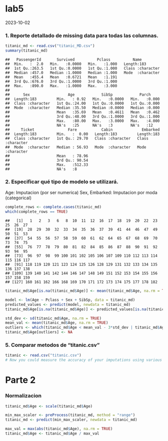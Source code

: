 lab5
================
2023-10-02

### 1. Reporte detallado de missing data para todas las columnas.

``` r
titanic_md <- read.csv("titanic_MD.csv")
summary(titanic_md)
```

    ##   PassengerId       Survived          Pclass          Name          
    ##  Min.   :  2.0   Min.   :0.0000   Min.   :1.000   Length:183        
    ##  1st Qu.:263.5   1st Qu.:0.0000   1st Qu.:1.000   Class :character  
    ##  Median :457.0   Median :1.0000   Median :1.000   Mode  :character  
    ##  Mean   :455.4   Mean   :0.6721   Mean   :1.191                     
    ##  3rd Qu.:676.0   3rd Qu.:1.0000   3rd Qu.:1.000                     
    ##  Max.   :890.0   Max.   :1.0000   Max.   :3.000                     
    ##                                                                     
    ##      Sex                 Age            SibSp            Parch      
    ##  Length:183         Min.   : 0.92   Min.   :0.0000   Min.   :0.000  
    ##  Class :character   1st Qu.:24.00   1st Qu.:0.0000   1st Qu.:0.000  
    ##  Mode  :character   Median :35.50   Median :0.0000   Median :0.000  
    ##                     Mean   :35.69   Mean   :0.4611   Mean   :0.462  
    ##                     3rd Qu.:48.00   3rd Qu.:1.0000   3rd Qu.:1.000  
    ##                     Max.   :80.00   Max.   :3.0000   Max.   :4.000  
    ##                     NA's   :25      NA's   :3        NA's   :12     
    ##     Ticket               Fare           Cabin             Embarked        
    ##  Length:183         Min.   :  0.00   Length:183         Length:183        
    ##  Class :character   1st Qu.: 29.70   Class :character   Class :character  
    ##  Mode  :character   Median : 56.93   Mode  :character   Mode  :character  
    ##                     Mean   : 78.96                                        
    ##                     3rd Qu.: 90.54                                        
    ##                     Max.   :512.33                                        
    ##                     NA's   :8

### 2. Especificar qué tipo de modelo se utilizará.

Age: Imputacion (por ser numerica) Sex, Embarked: Imputacion por moda
(categorical)

``` r
complete_rows <- complete.cases(titanic_md)
which(complete_rows == TRUE)
```

    ##   [1]   1   2   3   6   8  10  11  12  16  17  18  19  20  22  23  25  26  27
    ##  [19]  28  29  30  32  33  34  35  36  37  39  41  44  46  47  49  50  51  53
    ##  [37]  54  55  56  57  58  59  60  61  62  64  65  67  68  69  70  73  74  75
    ##  [55]  76  77  78  79  80  81  82  84  85  86  87  88  90  91  92  93  94  95
    ##  [73]  96  97  98  99 100 101 102 105 106 107 109 110 112 113 114 115 116 117
    ##  [91] 118 119 120 121 123 124 125 126 128 129 131 132 133 134 135 136 137 138
    ## [109] 139 140 141 142 144 146 147 148 149 151 152 153 154 155 156 157 158 159
    ## [127] 160 161 162 166 168 169 170 171 172 173 174 175 177 178 182

``` r
titanic_md$Age[is.na(titanic_md$Age)] <- mean(titanic_md$Age, na.rm = TRUE)

model <- lm(Age ~ Pclass + Sex + SibSp, data = titanic_md)
predicted_values <- predict(model, newdata = titanic_md)
titanic_md$Age[is.na(titanic_md$Age)] <- predicted_values[is.na(titanic_md$Age)]

std_dev <- sd(titanic_md$Age, na.rm = TRUE)
mean_val <- mean(titanic_md$Age, na.rm = TRUE)
outliers <- which(titanic_md$Age < mean_val - 3*std_dev | titanic_md$Age > mean_val + 3*std_dev)
titanic_md$Age[outliers] <- NA
```

### 5. Comparar metodos de “titanic.csv”

``` r
titanic <- read.csv("titanic.csv")
# Now you could measure the accuracy of your imputations using various metrics, e.g., RMSE
```

# Parte 2

### Normalizacion

``` r
titanic_md$Age <- scale(titanic_md$Age)

min_max_scaler <- preProcess(titanic_md, method = "range")
titanic_md <- predict(min_max_scaler, newdata = titanic_md)

max_val = max(abs(titanic_md$Age), na.rm = TRUE)
titanic_md$Age <- titanic_md$Age / max_val
```
